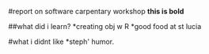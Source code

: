 #report on software carpentary workshop
**this is bold**

##what did i learn?
*creating obj w R
*good food at st lucia

#what i didnt like
*steph' humor.
